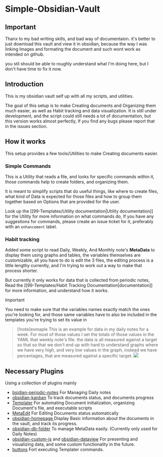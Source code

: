 # Simple-Obsidian-Vault

## Important
Thanx to my bad writing skills, and bad way of documentaion.
it's better to just download this vault and view it in obsidian, because the way I was linking Images and formating the document and such wont work as intended on github.

you stil should be able to roughly understand what I'm doing here, but I don't have time to fix it now.

## Introduction

This is my obsidian vault self up with all my scripts, and utilities. 

The goal of this setup is to make Creating documents and Organizing them much easier, as well as Habit tracking and data visualization.
It is still under development, and the script could still needs a lot of documentation, but this version works almost perfectly, If you find any bugs please report that in the issues section.


## How it works
This setup provides a few tools/Utilities to make Creating documents easier. 

### Simple Commands

This is a Utility that reads a file, and looks for specific commands within it, those commands help to create folders, and organizing them.

It is meant to simplify scripts that do useful things, like where to create files, what kind of Data is expected for those files and how to group them together based on Options that are provided for the user.

Look up the [[99-Templates/Utility documentation|Utility documentation]] for the Utility for more information on what commands do, If you have any suggestions for commands, please create an issue ticket for it, preferably with an `enhancement` label.

### Habit tracking

Added some script to read Daily, Weekly, And Monthly note's **MetaData** to display them using graphs and tables, the variables themselves are customizable, all you have to do is edit the 3 files, the editing process is a little lengthy currently, and I'm trying to work out a way to make that process shorter.

But currently it only works for data that is collected from periodic notes, Read the [[99-Templates/Habit Tracking Documentation|documentation]] for more information, and understand how it works.

> [!important] 
> You need to make sure that the variables names exactly match the ones you're looking for, and those same variables have to also be included in the templates you're trying to set its value in 


> [!note]exmaple
> This is an example for data in my daily notes for a week. 
> For most of those values I set the totals of those values in the YAML that weekly note's file. 
> the data is all measured against a target so that so that we don't end up with hard to understand graphs where we have very high, and very low values in the graph, instead we have percentages, that are measured against a specific target.
> ![](https://gcdnb.pbrd.co/images/PCHS3qfLyy0i.png?o=1)
## Necessary Plugins
Using a collection of plugins mainly
- [bsidian-periodic-notes](https://github.com/liamcain/obsidian-periodic-notes)
	For Managing Daily notes
- [obsidian-kanban](https://github.com/mgmeyers/obsidian-kanban)
	To track documents status, and documents progress
- [Templater](https://github.com/SilentVoid13/Templater)
	For automating Document initialization, organizing Document's file, and executable scripts
- [MetaEdit](https://github.com/chhoumann/MetaEdit)
	For Editing Documents status automatically
- [obsidian-homepage ](https://github.com/mirnovov/obsidian-homepage)
	Display Basic information about the documents in the vault, and track its progress.
- [obsidian-db-folder](https://github.com/RafaelGB/obsidian-db-folder)
	To manage MetaData easily.  (Currently only used for Daily Notes)
- [obsidian-custom-js](https://github.com/saml-dev/obsidian-custom-js) and [obsidian-dataview](https://github.com/blacksmithgu/obsidian-dataview)
	For presenting and visualizing data, and some custom functionality in the future.
- [buttons](https://github.com/shabegom/buttons)
	Fort executing Templater  commands.

